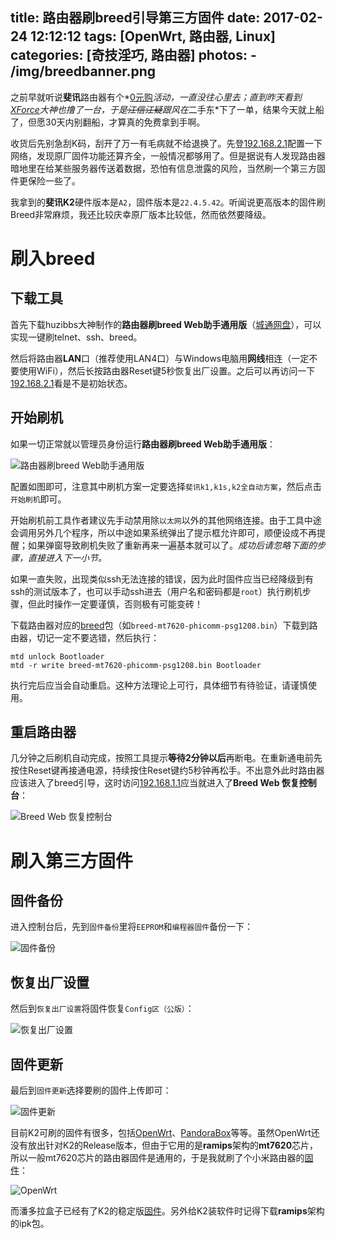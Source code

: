 title: 路由器刷breed引导第三方固件
date: 2017-02-24 12:12:12
tags: [OpenWrt, 路由器, Linux]
categories: [奇技淫巧, 路由器]
photos:
	- /img/breedbanner.png
---

之前早就听说**斐讯**路由器有个*[0元购](http://www.phicomm.com/cn/index.php/News/detail/cateid/2/id/372.html)*活动，一直没往心里去；直到昨天看到[XForce](http://weibo.com/xforce)大神也撸了一台，于是~~江信江疑~~跟风在*二手东*下了一单，结果今天就上船了，但愿30天内别翻船，才算真的免费拿到手啊。

收货后先别急刮K码，刮开了万一有毛病就不给退换了。先登[192.168.2.1](http://192.168.2.1/)配置一下网络，发现原厂固件功能还算齐全，一般情况都够用了。但是据说有人发现路由器暗地里在给某些服务器传送着数据，恐怕有信息泄露的风险，当然刷一个第三方固件更保险一些了。

我拿到的**斐讯K2**硬件版本是`A2`，固件版本是`22.4.5.42`。听闻说更高版本的固件刷Breed非常麻烦，我还比较庆幸原厂版本比较低，然而依然要降级。

# 刷入breed
## 下载工具
首先下载huzibbs大神制作的**路由器刷breed Web助手通用版**（[城通网盘](https://soft.ctfile.com/info/xoc403020)），可以实现一键刷telnet、ssh、breed。

然后将路由器**LAN**口（推荐使用LAN4口）与Windows电脑用**网线**相连（一定不要使用WiFi），然后长按路由器Reset键5秒恢复出厂设置。之后可以再访问一下[192.168.2.1](http://192.168.2.1/)看是不是初始状态。

## 开始刷机
如果一切正常就以管理员身份运行**路由器刷breed Web助手通用版**：

![路由器刷breed Web助手通用版](/img/breedassistant.png)

配置如图即可，注意其中刷机方案一定要选择`斐讯k1,k1s,k2全自动方案`，然后点击`开始刷机`即可。

开始刷机前工具作者建议先手动禁用除`以太网`以外的其他网络连接。由于工具中途会调用另外几个程序，所以中途如果系统弹出了提示框允许即可，顺便设成不再提醒；如果弹窗导致刷机失败了重新再来一遍基本就可以了。*成功后请忽略下面的步骤，直接进入下一小节。*

如果一直失败，出现类似ssh无法连接的错误，因为此时固件应当已经降级到有ssh的测试版本了，也可以手动ssh进去（用户名和密码都是`root`）执行刷机步骤，但此时操作一定要谨慎，否则极有可能变砖！

下载路由器对应的[breed](https://breed.hackpascal.net/)包（如`breed-mt7620-phicomm-psg1208.bin`）下载到路由器，切记一定不要选错，然后执行：

	mtd unlock Bootloader
	mtd -r write breed-mt7620-phicomm-psg1208.bin Bootloader
	
执行完后应当会自动重启。这种方法理论上可行，具体细节有待验证，请谨慎使用。

## 重启路由器
几分钟之后刷机自动完成，按照工具提示**等待2分钟以后**再断电。在重新通电前先按住Reset键再接通电源，持续按住Reset键约5秒钟再松手。不出意外此时路由器应该进入了breed引导，这时访问[192.168.1.1](http://192.168.1.1/)应当就进入了**Breed Web 恢复控制台**：

![Breed Web 恢复控制台](/img/breedweb.png)

# 刷入第三方固件
## 固件备份
进入控制台后，先到`固件备份`里将`EEPROM`和`编程器固件`备份一下：

![固件备份](/img/breedbackup.png)

## 恢复出厂设置
然后到`恢复出厂设置`将固件恢复`Config区（公版）`：

![恢复出厂设置](/img/breedreset.png)

## 固件更新
最后到`固件更新`选择要刷的固件上传即可：

![固件更新](/img/breedupdate.png)

目前K2可刷的固件有很多，包括[OpenWrt](https://downloads.openwrt.org/)、[PandoraBox](http://downloads.pandorabox.com.cn/)等等。虽然OpenWrt还没有放出针对K2的Release版本，但由于它用的是**ramips**架构的**mt7620**芯片，所以一般mt7620芯片的路由器固件是通用的，于是我就刷了个小米路由器的[固件](https://downloads.openwrt.org/chaos_calmer/15.05.1/ramips/mt7620/openwrt-15.05.1-ramips-mt7620-xiaomi-miwifi-mini-squashfs-sysupgrade.bin)：

![OpenWrt](/img/breedwrt.png)

而潘多拉盒子已经有了K2的稳定版[固件](http://downloads.pandorabox.com.cn/pandorabox-16-10-stable/targets/ralink/mt7620/PandoraBox-ralink-mt7620-phicomm-k2-2017-01-03-git-6c24a7a-squashfs-sysupgrade.bin)。另外给K2装软件时记得下载**ramips**架构的ipk包。